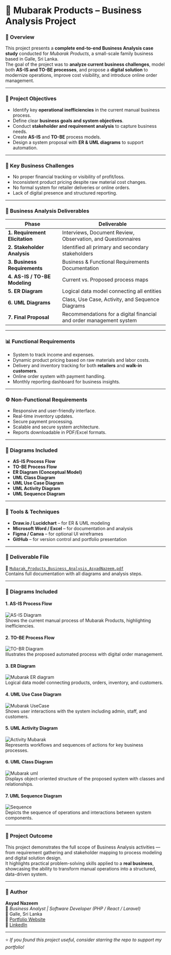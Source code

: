 # 🧾 Mubarak Products – Business Analysis Project

### 📘 Overview
This project presents a **complete end-to-end Business Analysis case study** conducted for *Mubarak Products*, a small-scale family business based in Galle, Sri Lanka.  
The goal of the project was to **analyze current business challenges**, model both **AS-IS and TO-BE processes**, and propose a **digital solution** to modernize operations, improve cost visibility, and introduce online order management.

---

### 🎯 Project Objectives
- Identify key **operational inefficiencies** in the current manual business process.  
- Define clear **business goals and system objectives**.  
- Conduct **stakeholder and requirement analysis** to capture business needs.  
- Create **AS-IS** and **TO-BE** process models.  
- Design a system proposal with **ER & UML diagrams** to support automation.  

---

### 🧩 Key Business Challenges
- No proper financial tracking or visibility of profit/loss.  
- Inconsistent product pricing despite raw material cost changes.  
- No formal system for retailer deliveries or online orders.  
- Lack of digital presence and structured reporting.

---

### 🧠 Business Analysis Deliverables

| **Phase** | **Deliverable** |
|------------|----------------|
| **1. Requirement Elicitation** | Interviews, Document Review, Observation, and Questionnaires |
| **2. Stakeholder Analysis** | Identified all primary and secondary stakeholders |
| **3. Business Requirements** | Business & Functional Requirements Documentation |
| **4. AS-IS / TO-BE Modeling** | Current vs. Proposed process maps |
| **5. ER Diagram** | Logical data model connecting all entities |
| **6. UML Diagrams** | Class, Use Case, Activity, and Sequence Diagrams |
| **7. Final Proposal** | Recommendations for a digital financial and order management system |

---

### 📊 Functional Requirements
- System to track income and expenses.  
- Dynamic product pricing based on raw materials and labor costs.  
- Delivery and inventory tracking for both **retailers** and **walk-in customers**.  
- Online order system with payment handling.  
- Monthly reporting dashboard for business insights.

---

### ⚙️ Non-Functional Requirements
- Responsive and user-friendly interface.  
- Real-time inventory updates.  
- Secure payment processing.  
- Scalable and secure system architecture.  
- Reports downloadable in PDF/Excel formats.

---

### 🧱 Diagrams Included
- **AS-IS Process Flow**
- **TO-BE Process Flow**
- **ER Diagram (Conceptual Model)**
- **UML Class Diagram**
- **UML Use Case Diagram**
- **UML Activity Diagram**
- **UML Sequence Diagram**

---

### 💼 Tools & Techniques
- **Draw.io / Lucidchart** – for ER & UML modeling  
- **Microsoft Word / Excel** – for documentation and analysis  
- **Figma / Canva** – for optional UI wireframes  
- **GitHub** – for version control and portfolio presentation  

---

### 📄 Deliverable File
📘 [`Mubarak_Products_Business_Analysis_AsyadNazeem.pdf`](./Mubarak_Products_Business_Analysis_AsyadNazeem.pdf)  
Contains full documentation with all diagrams and analysis steps.

---

### 🧱 Diagrams Included

#### 1. AS-IS Process Flow
![AS-IS Diagram](images:./AS-IS-Diagram.jpg)  
Shows the current manual process of Mubarak Products, highlighting inefficiencies.

#### 2. TO-BE Process Flow
![TO-BR Diagram](images/TO-BR-Diagram.jpg)  
Illustrates the proposed automated process with digital order management.

#### 3. ER Diagram
![Mubarak ER diagram](images/Mubarak-ER-diagram.jpg)  
Logical data model connecting products, orders, inventory, and customers.

#### 4. UML Use Case Diagram
![Mubarak UseCase](images/Mubarak-UseCase.jpg)  
Shows user interactions with the system including admin, staff, and customers.

#### 5. UML Activity Diagram
![Activity Mubarak](images/Activity-Mubarak.jpg)  
Represents workflows and sequences of actions for key business processes.

#### 6. UML Class Diagram
![Mubarak uml](images/Mubarak-uml.jpg)  
Displays object-oriented structure of the proposed system with classes and relationships.

#### 7. UML Sequence Diagram
![Sequence](images/Sequence.jpg)  
Depicts the sequence of operations and interactions between system components.


---

### 🧭 Project Outcome
This project demonstrates the full scope of Business Analysis activities — from requirement gathering and stakeholder mapping to process modeling and digital solution design.  
It highlights practical problem-solving skills applied to a **real business**, showcasing the ability to transform manual operations into a structured, data-driven system.

---

### 👤 Author
**Asyad Nazeem**  
💼 *Business Analyst | Software Developer (PHP / React / Laravel)*  
📍 Galle, Sri Lanka  
🔗 [Portfolio Website](https://asyadnazeem.github.io/My-Portfolio)  
🔗 [LinkedIn](#)  

---

⭐ *If you found this project useful, consider starring the repo to support my portfolio!*
